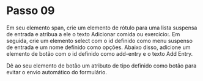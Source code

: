 # Passo 09

Em seu elemento span, crie um elemento de rótulo para uma lista suspensa de entrada e atribua a ele o texto Adicionar comida ou exercício:. Em seguida, crie um elemento select com o id definido como menu suspenso de entrada e um nome definido como opções. Abaixo disso, adicione um elemento de botão com o id definido como add-entry e o texto Add Entry.

Dê ao seu elemento de botão um atributo de tipo definido como botão para evitar o envio automático do formulário.
